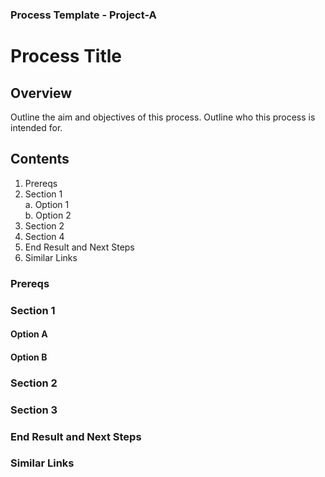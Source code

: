 ### Process Template - Project-A


# Process Title

## Overview

Outline the aim and objectives of this process.
Outline who this process is intended for.

## Contents
1. Prereqs
2. Section 1  
    a. Option 1  
    b. Option 2  
3. Section 2
4. Section 4
5. End Result and Next Steps
6. Similar Links

### Prereqs

### Section 1

#### Option A

#### Option B

### Section 2

### Section 3

### End Result and Next Steps

### Similar Links